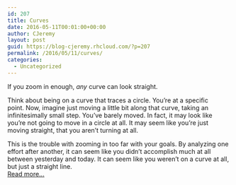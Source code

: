 ```yaml
---
id: 207
title: Curves
date: 2016-05-11T00:01:00+00:00
author: CJeremy
layout: post
guid: https://blog-cjeremy.rhcloud.com/?p=207
permalink: /2016/05/11/curves/
categories:
  - Uncategorized
---
```

If you zoom in enough, _any_ curve can look straight.

Think about being on a curve that traces a circle. You&#8217;re at a specific point. Now, imagine just moving a little bit along that curve, taking an infinitesimally small step. You&#8217;ve barely moved. In fact, it may look like you&#8217;re not going to move in a circle at all. It may seem like you&#8217;re just moving straight, that you aren&#8217;t turning at all.

This is the trouble with zooming in too far with your goals. By analyzing one effort after another, it can seem like you didn&#8217;t accomplish much at all between yesterday and today. It can seem like you weren&#8217;t on a curve at all, but just a straight line. <span class="post-teaser-more">&nbsp;<br /><a href="http://blog-cjeremy.rhcloud.com/2016/05/11/curves/" title="Permanent Link: Curves" rel="bookmark">Read more...</br></span></p>